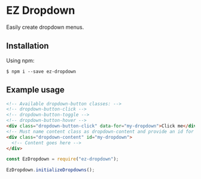 # EZ Dropdown

Easily create dropdown menus.

## Installation

Using npm:

```shell
$ npm i --save ez-dropdown
```

## Example usage

```html
<!-- Available dropdown-button classes: -->
<!-- dropdown-button-click -->
<!-- dropdown-button-toggle -->
<!-- dropdown-button-hover -->
<div class="dropdown-button-click" data-for="my-dropdown">Click me</div>
<!-- Must name content class as dropdown-content and provide an id for your button -->
<div class="dropdown-content" id="my-dropdown">
  <!-- Content goes here -->
</div>
```

```js
const EzDropdown = require("ez-dropdown");

EzDropdown.initializeDropdowns();
```
